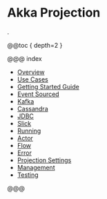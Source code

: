 # Akka Projection

.

@@toc { depth=2 }

@@@ index

* [Overview](overview.md)
* [Use Cases](use-cases.md)
* [Getting Started Guide](getting-started.md)
* [Event Sourced](eventsourced.md)
* [Kafka](kafka.md)
* [Cassandra](cassandra.md)
* [JDBC](jdbc.md)
* [Slick](slick.md)
* [Running](running.md)
* [Actor](actor.md)
* [Flow](flow.md)
* [Error](error.md)
* [Projection Settings](projection-settings.md)
* [Management](management.md)
* [Testing](testing.md)

@@@
